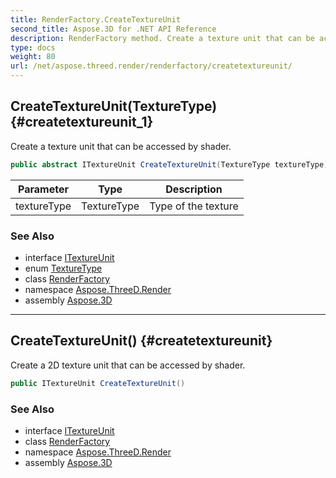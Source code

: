 ```yaml
---
title: RenderFactory.CreateTextureUnit
second_title: Aspose.3D for .NET API Reference
description: RenderFactory method. Create a texture unit that can be accessed by shader
type: docs
weight: 80
url: /net/aspose.threed.render/renderfactory/createtextureunit/
---
```

## CreateTextureUnit(TextureType) {#createtextureunit_1}

Create a texture unit that can be accessed by shader.

```csharp
public abstract ITextureUnit CreateTextureUnit(TextureType textureType)
```

| Parameter | Type | Description |
| --- | --- | --- |
| textureType | TextureType | Type of the texture |

### See Also

* interface [ITextureUnit](../../itextureunit/)
* enum [TextureType](../../texturetype/)
* class [RenderFactory](../)
* namespace [Aspose.ThreeD.Render](../../../aspose.threed.render/)
* assembly [Aspose.3D](../../../)

---

## CreateTextureUnit() {#createtextureunit}

Create a 2D texture unit that can be accessed by shader.

```csharp
public ITextureUnit CreateTextureUnit()
```

### See Also

* interface [ITextureUnit](../../itextureunit/)
* class [RenderFactory](../)
* namespace [Aspose.ThreeD.Render](../../../aspose.threed.render/)
* assembly [Aspose.3D](../../../)


